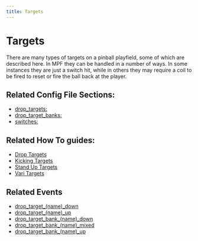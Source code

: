 ```yaml
---
title: Targets
---
```


# Targets

There are many types of targets on a pinball playfield, some of which are
described here. In MPF they can be handled in a number of ways.
In some instances they are just a switch hit, while in others they may
require a coil to be fired to reset or fire the ball back at the player.

## Related Config File Sections:

* [drop_targets:](../../config/drop_targets.md)
* [drop_target_banks:](../../config/drop_target_banks.md)
* [switches:](../../config/switches.md)

## Related How To guides:

* [Drop Targets](drop_targets/index.md)
* [Kicking Targets](kicking_targets.md)
* [Stand Up Targets](stationary_targets.md)
* [Vari Targets](vari_targets.md)

## Related Events

* [drop_target_(name)_down](../../events/drop_target_drop_target_down.md)
* [drop_target_(name)_up](../../events/drop_target_drop_target_up.md)
* [drop_target_bank_(name)_down](../../events/drop_target_bank_drop_target_bank_down.md)
* [drop_target_bank_(name)_mixed](../../events/drop_target_bank_drop_target_bank_mixed.md)
* [drop_target_bank_(name)_up](../../events/drop_target_bank_drop_target_bank_up.md)
